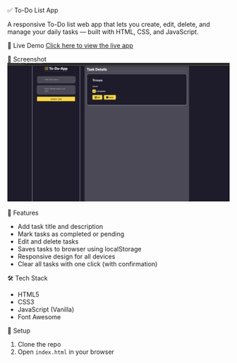  ✅ To-Do List App

A responsive To-Do list web app that lets you create, edit, delete, and manage your daily tasks — built with HTML, CSS, and JavaScript.

 🚀 Live Demo
[Click here to view the live app](https://daviiess.github.io/Todo-App/)

 📸 Screenshot
![To-Do App Screenshot](Screenshot%202025-07-02%20at%2012.28.47.png)

🔧 Features
- Add task title and description
- Mark tasks as completed or pending
- Edit and delete tasks
- Saves tasks to browser using localStorage
- Responsive design for all devices
- Clear all tasks with one click (with confirmation)


 🛠️ Tech Stack
- HTML5
- CSS3
- JavaScript (Vanilla)
- Font Awesome

 📂 Setup
1. Clone the repo
2. Open `index.html` in your browser
